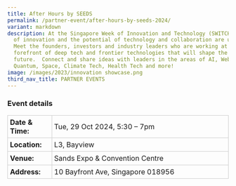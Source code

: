 ```yaml
---
title: After Hours by SEEDS
permalink: /partner-event/after-hours-by-seeds-2024/
variant: markdown
description: At the Singapore Week of Innovation and Technology (SWITCH) sparks
  of innovation and the potential of technology and collaboration are unleashed.
  Meet the founders, investors and industry leaders who are working at the
  forefront of deep tech and frontier technologies that will shape the
  future.  Connect and share ideas with leaders in the areas of AI, Web3,
  Quantum, Space, Climate Tech, Health Tech and more!
image: /images/2023/innovation showcase.png
third_nav_title: PARTNER EVENTS
---
```

### Event details
<table style="border-collapse: collapse; width: 100%;">
      <tbody><tr>
        <td style="width: 20%; border: 1px solid #CCCCCC; padding: 5px; font-weight: bold; text-align: left; vertical-align: middle;">Date &amp; Time:</td>
        <td style="border: 1px solid #CCCCCC; padding: 5px; text-align: left; vertical-align: middle;">Tue, 29 Oct 2024, 5:30 – 7pm</td>
      </tr>
      <tr>
        <td style="width: 20%; border: 1px solid #CCCCCC; padding: 5px; font-weight: bold; text-align: left; vertical-align: middle;">Location:</td>
        <td style="border: 1px solid #CCCCCC; padding: 5px; text-align: left; vertical-align: middle;">L3, Bayview</td>
      </tr>
      <tr>
        <td style="width: 20%; border: 1px solid #CCCCCC; padding: 5px; font-weight: bold; text-align: left; vertical-align: middle;">Venue:</td>
        <td style="border: 1px solid #CCCCCC; padding: 5px; text-align: left; vertical-align: middle;">Sands Expo &amp; Convention Centre</td>
      </tr>
      <tr>
        <td style="width: 20%; border: 1px solid #CCCCCC; padding: 5px; font-weight: bold; text-align: left; vertical-align: middle;">Address:</td>
        <td style="border: 1px solid #CCCCCC; padding: 5px; text-align: left; vertical-align: middle;">10 Bayfront Ave, Singapore 018956</td>
      </tr>
    </tbody></table>